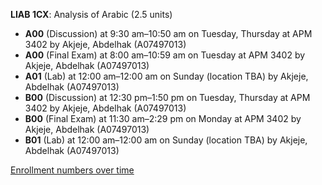 **LIAB 1CX**: Analysis of Arabic (2.5 units)

- **A00** (Discussion) at 9:30 am–10:50 am on Tuesday, Thursday at APM 3402 by Akjeje, Abdelhak (A07497013)
- **A00** (Final Exam) at 8:00 am–10:59 am on Tuesday at APM 3402 by Akjeje, Abdelhak (A07497013)
- **A01** (Lab) at 12:00 am–12:00 am on Sunday (location TBA) by Akjeje, Abdelhak (A07497013)
- **B00** (Discussion) at 12:30 pm–1:50 pm on Tuesday, Thursday at APM 3402 by Akjeje, Abdelhak (A07497013)
- **B00** (Final Exam) at 11:30 am–2:29 pm on Monday at APM 3402 by Akjeje, Abdelhak (A07497013)
- **B01** (Lab) at 12:00 am–12:00 am on Sunday (location TBA) by Akjeje, Abdelhak (A07497013)

[Enrollment numbers over time](./LIAB1CX.tsv)

